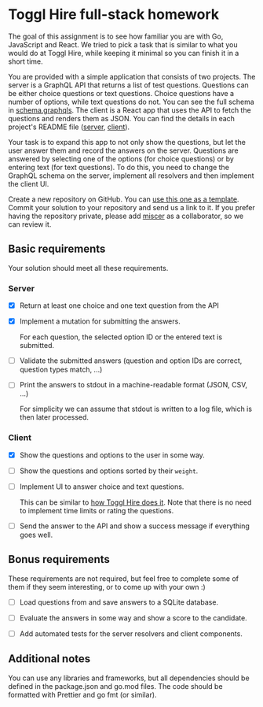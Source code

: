 # Toggl Hire full-stack homework

The goal of this assignment is to see how familiar you are with Go, JavaScript and React. We tried to pick a task that is similar to what you would do at Toggl Hire, while keeping it minimal so you can finish it in a short time.

You are provided with a simple application that consists of two projects. The server is a GraphQL API that returns a list of test questions. Questions can be either choice questions or text questions. Choice questions have a number of options, while text questions do not. You can see the full schema in [schema.graphqls](server/graph/schema.graphqls). The client is a React app that uses the API to fetch the questions and renders them as JSON. You can find the details in each project's README file ([server](server/README.md), [client](client/README.md)).

Your task is to expand this app to not only show the questions, but let the user answer them and record the answers on the server. Questions are answered by selecting one of the options (for choice questions) or by entering text (for text questions). To do this, you need to change the GraphQL schema on the server, implement all resolvers and then implement the client UI. 

Create a new repository on GitHub. You can [use this one as a template](https://github.com/togglhire/fullstack-homework/generate). Commit your solution to your repository and send us a link to it. If you prefer having the repository private, please add [miscer](https://github.com/miscer) as a collaborator, so we can review it.

## Basic requirements

Your solution should meet all these requirements.

### Server

- [x] Return at least one choice and one text question from the API

- [x] Implement a mutation for submitting the answers.

  For each question, the selected option ID or the entered text is submitted.

- [ ] Validate the submitted answers (question and option IDs are correct, question types match, ...)

- [ ] Print the answers to stdout in a machine-readable format (JSON, CSV, ...)

  For simplicity we can assume that stdout is written to a log file, which is then later processed.

### Client

- [x] Show the questions and options to the user in some way.

- [ ] Show the questions and options sorted by their `weight`.

- [ ] Implement UI to answer choice and text questions.

    This can be similar to [how Toggl Hire does it](https://apply.hire.toggl.com/61VJ1QV7E1Z9ODJU2P2/practice). Note that there is no need to implement time limits or rating the questions.

- [ ] Send the answer to the API and show a success message if everything goes well.

## Bonus requirements

These requirements are not required, but feel free to complete some of them if they seem interesting, or to come up with your own :)

- [ ] Load questions from and save answers to a SQLite database.

- [ ] Evaluate the answers in some way and show a score to the candidate.

- [ ] Add automated tests for the server resolvers and client components.

## Additional notes

You can use any libraries and frameworks, but all dependencies should be defined in the package.json and go.mod files. The code should be formatted with Prettier and go fmt (or similar). 

